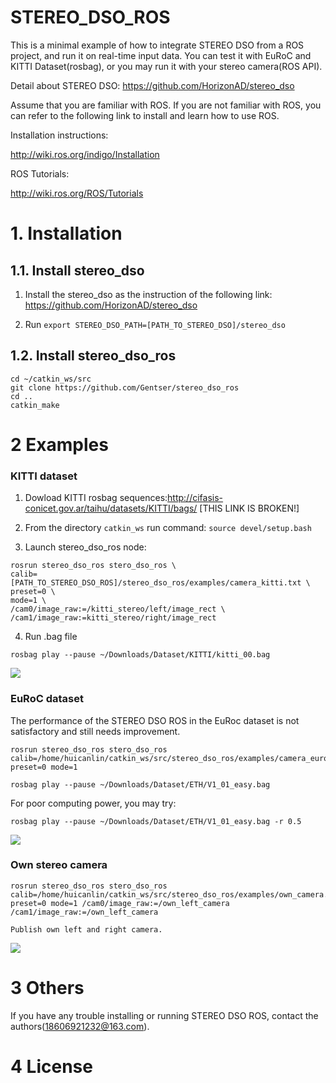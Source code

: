 # STEREO_DSO_ROS

This is a minimal example of how to integrate STEREO DSO from a ROS project, and run it on real-time input data. You can test it with EuRoC and KITTI Dataset(rosbag), or you may run it with your stereo camera(ROS API).

Detail about STEREO DSO: https://github.com/HorizonAD/stereo_dso

Assume that you are familiar with ROS. If you are not familiar with ROS, you can refer to the following link to install and learn how to use ROS.

Installation instructions:

http://wiki.ros.org/indigo/Installation

ROS Tutorials:

http://wiki.ros.org/ROS/Tutorials


# 1. Installation

## 1.1. Install stereo_dso

1) Install the stereo_dso as the instruction of the following link:
https://github.com/HorizonAD/stereo_dso  
  
2) Run  `export STEREO_DSO_PATH=[PATH_TO_STEREO_DSO]/stereo_dso`

## 1.2. Install stereo_dso_ros
```
cd ~/catkin_ws/src
git clone https://github.com/Gentser/stereo_dso_ros
cd ..
catkin_make
```

# 2 Examples

### KITTI dataset
1) Dowload KITTI rosbag sequences:http://cifasis-conicet.gov.ar/taihu/datasets/KITTI/bags/ [THIS LINK IS BROKEN!]

2) From the directory `catkin_ws` run command: `source devel/setup.bash`
3) Launch stereo_dso_ros node:  
```
rosrun stereo_dso_ros stero_dso_ros \
calib=[PATH_TO_STEREO_DSO_ROS]/stereo_dso_ros/examples/camera_kitti.txt \
preset=0 \
mode=1 \
/cam0/image_raw:=/kitti_stereo/left/image_rect \
/cam1/image_raw:=kitti_stereo/right/image_rect
```

4) Run .bag file
```
rosbag play --pause ~/Downloads/Dataset/KITTI/kitti_00.bag
```

![](https://github.com/LinHuican/stereo_dso_ros/blob/master/stereo_dso_ros_kitti_00.png)


### EuRoC dataset

The performance of the STEREO DSO ROS in the EuRoc dataset is not satisfactory and still needs improvement.

```
rosrun stereo_dso_ros stero_dso_ros calib=/home/huicanlin/catkin_ws/src/stereo_dso_ros/examples/camera_euroc.txt preset=0 mode=1
```

```
rosbag play --pause ~/Downloads/Dataset/ETH/V1_01_easy.bag
```

For poor computing power, you may try:

```
rosbag play --pause ~/Downloads/Dataset/ETH/V1_01_easy.bag -r 0.5
```


![](https://github.com/LinHuican/stereo_dso_ros/blob/master/stereo_dso_ros_euroc_v101.png)



### Own stereo camera

```
rosrun stereo_dso_ros stero_dso_ros calib=/home/huicanlin/catkin_ws/src/stereo_dso_ros/examples/own_camera.txt preset=0 mode=1 /cam0/image_raw:=/own_left_camera /cam1/image_raw:=/own_left_camera
```
```
Publish own left and right camera.
```

![](https://github.com/LinHuican/stereo_dso_ros/blob/master/own_stereo_camera.png)

# 3 Others

If you have any trouble installing or running STEREO DSO ROS, contact the authors(18606921232@163.com).

# 4 License

